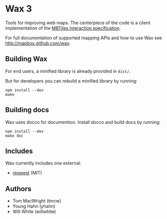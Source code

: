 # Wax 3

Tools for improving web maps. The centerpiece of the code is a client implementation of the [MBTiles interaction specification](https://github.com/mapbox/mbtiles-spec).

For full documentation of supported mapping APIs and how to use Wax see http://mapbox.github.com/wax.

## Building Wax

For end users, a minified library is already provided in `dist/`.

But for developers you can rebuild a minified library by running:

    npm install --dev
    make

## Building docs

Wax uses docco for documention. Install docco and build docs by running:

    npm install --dev
    make doc

## Includes

Wax currently includes one external:

* [reqwest](https://github.com/ded/reqwest) (MIT)

## Authors

- Tom MacWright (tmcw)
- Young Hahn (yhahn)
- Will White (willwhite)
